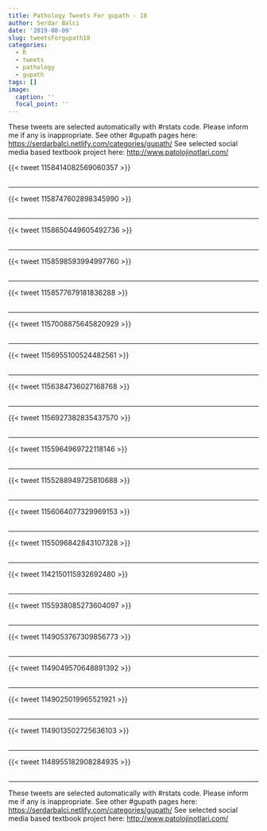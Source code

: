 ```yaml
---
title: Pathology Tweets For gupath - 18
author: Serdar Balci
date: '2019-08-09'
slug: tweetsForgupath18
categories:
  - R
  - tweets
  - pathology
  - gupath
tags: []
image:
  caption: ''
  focal_point: ''
---
```



These tweets are selected automatically with #rstats code. Please inform me if any is inappropriate.
See other #gupath pages here: https://serdarbalci.netlify.com/categories/gupath/ 
See selected social media based textbook project here: http://www.patolojinotlari.com/

{{< tweet 1158414082569060357 >}}
<br>
<br>
<hr>
{{< tweet 1158747602898345990 >}}
<br>
<br>
<hr>
{{< tweet 1158650449605492736 >}}
<br>
<br>
<hr>
{{< tweet 1158598593994997760 >}}
<br>
<br>
<hr>
{{< tweet 1158577679181836288 >}}
<br>
<br>
<hr>
{{< tweet 1157008875645820929 >}}
<br>
<br>
<hr>
{{< tweet 1156955100524482561 >}}
<br>
<br>
<hr>
{{< tweet 1156384736027168768 >}}
<br>
<br>
<hr>
{{< tweet 1156927382835437570 >}}
<br>
<br>
<hr>
{{< tweet 1155964969722118146 >}}
<br>
<br>
<hr>
{{< tweet 1155288949725810688 >}}
<br>
<br>
<hr>
{{< tweet 1156064077329969153 >}}
<br>
<br>
<hr>
{{< tweet 1155096842843107328 >}}
<br>
<br>
<hr>
{{< tweet 1142150115932692480 >}}
<br>
<br>
<hr>
{{< tweet 1155938085273604097 >}}
<br>
<br>
<hr>
{{< tweet 1149053767309856773 >}}
<br>
<br>
<hr>
{{< tweet 1149049570648891392 >}}
<br>
<br>
<hr>
{{< tweet 1149025019965521921 >}}
<br>
<br>
<hr>
{{< tweet 1149013502725636103 >}}
<br>
<br>
<hr>
{{< tweet 1148955182908284935 >}}
<br>
<br>
<hr>


These tweets are selected automatically with #rstats code. Please inform me if any is inappropriate.
See other #gupath pages here: https://serdarbalci.netlify.com/categories/gupath/ 
See selected social media based textbook project here: http://www.patolojinotlari.com/
